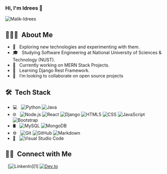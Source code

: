 ### Hi, I'm Idrees 👋 

<p align="left"> <img src="https://komarev.com/ghpvc/?username=malik-idrees&label=Profile%20views&color=0e75b6&style=flat" alt="Malik-Idrees" /> </p>

## 👨🏻‍💻 &nbsp;About Me

- 🤔 &nbsp; Exploring new technologies and experimenting with them. 
- 🎓 &nbsp; Studying Software Engineering at National University of Sciences & Technology (NUST).
- 💼 &nbsp; Currently working on MERN Stack Projects.
- 🌱 &nbsp; Learning Django Rest Framework.
- 👯 &nbsp; I’m looking to collaborate on open source projects

## 🛠 &nbsp;Tech Stack

- 💻 &nbsp;
  ![Python](https://img.shields.io/badge/-Python-333333?style=flat&logo=python)
  ![Java](https://img.shields.io/badge/-Java-333333?style=flat&logo=Java&logoColor=007396)
- 🌐 &nbsp;
  ![Node.js](https://img.shields.io/badge/-Node.js-333333?style=flat&logo=node.js)
  ![React](https://img.shields.io/badge/-React-333333?style=flat&logo=react)
  ![Django](https://img.shields.io/badge/-Django-333333?style=flat&logo=django)
  ![HTML5](https://img.shields.io/badge/-HTML5-333333?style=flat&logo=HTML5)
  ![CSS](https://img.shields.io/badge/-CSS-333333?style=flat&logo=CSS3&logoColor=1572B6)
  ![JavaScript](https://img.shields.io/badge/-JavaScript-333333?style=flat&logo=javascript)
  ![Bootstrap](https://img.shields.io/badge/-Bootstrap-333333?style=flat&logo=bootstrap&logoColor=563D7C)
- 🛢 &nbsp;
  ![MySQL](https://img.shields.io/badge/-MySQL-333333?style=flat&logo=mysql)
  ![MongoDB](https://img.shields.io/badge/-MongoDB-333333?style=flat&logo=mongodb)
- ⚙️ &nbsp;
  ![Git](https://img.shields.io/badge/-Git-333333?style=flat&logo=git)
  ![GitHub](https://img.shields.io/badge/-GitHub-333333?style=flat&logo=github)
  ![Markdown](https://img.shields.io/badge/-Markdown-333333?style=flat&logo=markdown)
- 🔧 &nbsp;
  ![Visual Studio Code](https://img.shields.io/badge/-Visual%20Studio%20Code-333333?style=flat&logo=visual-studio-code&logoColor=007ACC)

## 🤝🏻 &nbsp;Connect with Me 

&nbsp; [![LinkenIn](https://img.shields.io/badge/LinkedIn-Malik%20Idrees-blue?style=flat-square&logo=Linkedin")][1]
[![Dev.to](https://img.shields.io/badge/dev.to-0A0A0A?style=flat-square&logo=dev.to&logoColor=white)][2]

[1]: https://www.linkedin.com/in/malik-idrees-4b7b90156
[2]: https://dev.to/malikidrees
